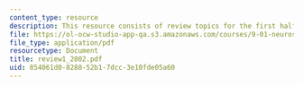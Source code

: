 ```yaml
---
content_type: resource
description: This resource consists of review topics for the first half of the semester.
file: https://ol-ocw-studio-app-qa.s3.amazonaws.com/courses/9-01-neuroscience-and-behavior-fall-2003/854061d0828852b17dcc3e10fde05a60_review1_2002.pdf
file_type: application/pdf
resourcetype: Document
title: review1_2002.pdf
uid: 854061d0-8288-52b1-7dcc-3e10fde05a60
---
```

